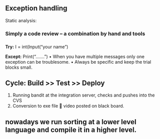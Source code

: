 ## Exception handling
Static analysis:
### Simply a code review – a combination by hand and tools 

### 

__Try:__ 
I = int(Input(“your name”)

__Except:__
	Print(“…….”)
•	When you have multiple messages only one exception can be troublesome.
•	Always be specific and keep the trial blocks small.

## Cycle: Build >> Test >> Deploy
1. Running bandit at the integration server, checks and pushes into the CVS 
2. Conversion to exe file  video posted on black board.
## nowadays we run sorting at a lower level language and compile it in a higher level.

